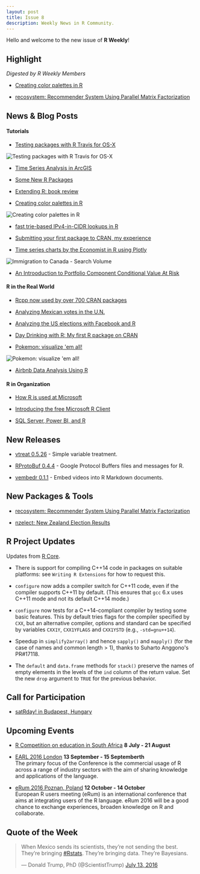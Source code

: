 ```yaml
---
layout: post
title: Issue 8
description: Weekly News in R Community.
---
```


Hello and welcome to the new issue of **R Weekly**!

## Highlight

*Digested by R Weekly Members*

+ [Creating color palettes in R](https://rjbioinformatics.com/2016/07/10/creating-color-palettes-in-r/)

+ [recosystem: Recommender System Using Parallel Matrix Factorization](http://statr.me/2016/07/recommender-system-using-parallel-matrix-factorization/)

## News & Blog Posts

#### Tutorials

+ [Testing packages with R Travis for OS-X](https://ropensci.org/blog/2016/07/12/travis-osx)

![Testing packages with R Travis for OS-X](https://ropensci.org/assets/blog-images/travis.png)

+ [Time Series Analysis in ArcGIS](https://r-video-tutorial.blogspot.com/2016/07/time-series-analysis-in-arcgis.html)

+ [Some New R Packages](http://blog.revolutionanalytics.com/2016/07/some-new-r-packages.html)

+ [Extending R: book review](https://xianblog.wordpress.com/2016/07/13/extending-r/)


+ [Creating color palettes in R](https://rjbioinformatics.com/2016/07/10/creating-color-palettes-in-r/)

![Creating color palettes in R](https://rjbioinformatics.files.wordpress.com/2016/07/featurepiecharts.png?w=1200&h=0&crop=1)

+ [fast trie-based IPv4-in-CIDR lookups in R](https://rud.is/b/2016/07/12/slaying-cidr-orcs-with-triebeard-a-k-a-fast-trie-based-ipv4-in-cidr-lookups-in-r/)

+ [Submitting your first package to CRAN, my experience](https://rmhogervorst.github.io/cleancode/blog/2016/07/09/submtting-to-cran-first-experience.html)

+ [Time series charts by the Economist in R using Plotly](http://moderndata.plot.ly/time-series-charts-by-the-economist-in-r-using-plotly/)

![Immigration to Canada - Search Volume](https://cdn.rawgit.com/rweekly/image/master/2016-07-18/Immigration.png)

+ [An Introoduction to Portfolio Component Conditional Value At Risk](https://quantstrattrader.wordpress.com/2016/07/12/an-introoduction-to-portfolio-component-value-at-risk/)

#### R in the Real World

+ [Rcpp now used by over 700 CRAN packages](http://dirk.eddelbuettel.com/blog/2016/07/11/#rcpp_700_packages)

+ [Analyzing Mexican votes in the U.N.](http://enelmargen.org/datascience/un-voting-patterns/)

+ [Analyzing the US elections with Facebook and R](http://thinktostart.com/analyzing-us-elections-facebook-r/)

+ [Day Drinking with R: My first R package on CRAN](https://jasdumas.github.io/2016-07-15-day-drinking-with-R/)

+ [Pokemon: visualize 'em all!](http://jkunst.com/r/pokemon-visualize-em-all/)

![Pokemon: visualize 'em all!](https://cdn.rawgit.com/rweekly/image/master/2016-07-18/pokevis.jpg)

+ [Airbnb Data Analysis Using R](http://www.slideshare.net/aymansiraj/airbnb-data-analysis-using-r)

#### R in Organization

+ [How R is used at Microsoft](http://blog.revolutionanalytics.com/2016/07/r-at-microsoft-user-2016.html)

+ [Introducing the free Microsoft R Client](http://blog.revolutionanalytics.com/2016/07/microsoft-r-client.html)

+ [SQL Server, Power BI, and R](http://blog.revolutionanalytics.com/2016/06/sql-server-power-bi-and-r.html)

## New Releases

+ [vtreat 0.5.26](http://www.win-vector.com/blog/2016/07/vtreat-version-0-5-26-released-on-cran/) - Simple variable treatment.

+ [RProtoBuf 0.4.4](http://dirk.eddelbuettel.com/blog/2016/07/11/#rprotobuf_0.4.4) - Google Protocol Buffers files and messages for R.

+ [vembedr 0.1.1](https://ijlyttle.github.io/vembedr/) - Embed videos into R Markdown documents.

## New Packages & Tools

+ [recosystem: Recommender System Using Parallel Matrix Factorization](http://statr.me/2016/07/recommender-system-using-parallel-matrix-factorization/)

+ [nzelect: New Zealand Election Results](https://ellisp.github.io/blog/2016/07/14/nzelect-cran)

## R Project Updates

Updates from [R Core](http://developer.r-project.org/blosxom.cgi/R-devel/NEWS).

+ There is support for compiling C++14 code in packages on suitable platforms: see `Writing R Extensions` for how to request this.

+ `configure` now adds a compiler switch for C++11 code, even if the compiler supports C++11 by default. (This ensures that `gcc` 6.x uses C++11 mode and not its default C++14 mode.)

+ `configure` now tests for a C++14-compliant compiler by testing some basic features. This by default tries flags for the compiler specified by `CXX`, but an alternative compiler, options and standard can be specified by variables `CXX1Y`, `CXX1YFLAGS` and `CXX1YSTD` (e.g., `-std=gnu++14`).

+ Speedup in `simplify2array()` and hence `sapply()` and `mapply()` (for the case of names and common length > 1), thanks to Suharto Anggono's PR#17118.

+ The `default` and `data.frame` methods for `stack()` preserve the names of empty elements in the levels of the `ind` column of the return value. Set the new `drop` argument to `TRUE` for the previous behavior.


## Call for Participation

+ [satRday! in Budapest, Hungary](http://budapest.satrdays.org/#cfp)


## Upcoming Events

+ [R Competition on education in South Africa](http://www.r-bloggers.com/r-competition-on-education-in-south-africa-july-and-august-2016/) **8 July - 21 August**

+ [EARL 2016 London](https://earlconf.com/)  **13 September - 15 Septemberth** <br>
The primary focus of the Conference is the commercial usage of R across a range of industry sectors with the aim of sharing knowledge and applications of the language.<br />

+ [eRum 2016 Poznan, Poland](http://erum.ue.poznan.pl/)  **12 October - 14 October** <br>
European R users meeting (eRum) is an international conference that aims at integrating users of the R language. eRum 2016 will be a good chance to exchange experiences, broaden knowledge on R and collaborate. <br />

## Quote of the Week

<blockquote class="twitter-tweet" data-lang="en"><p lang="en" dir="ltr">When Mexico sends its scientists, they’re not sending the best. They’re bringing <a href="https://twitter.com/hashtag/Rstats?src=hash">#Rstats</a>. They’re bringing data. They’re Bayesians.</p>&mdash; Donald Trump, PhD (@ScientistTrump) <a href="https://twitter.com/ScientistTrump/status/753186026391277568">July 13, 2016</a></blockquote>

